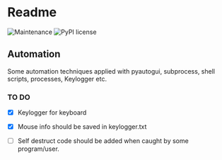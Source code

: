 # Readme

![Maintenance](https://img.shields.io/badge/Maintained%3F-yes-green.svg) 
![PyPI license](https://img.shields.io/pypi/l/ansicolortags.svg)

## Automation

Some automation techniques applied with pyautogui, subprocess, shell scripts, processes, Keylogger etc.

### TO DO

- [x] Keylogger for keyboard

- [x] Mouse info should be saved in keylogger.txt

- [ ] Self destruct code should be added when caught by some program/user.

